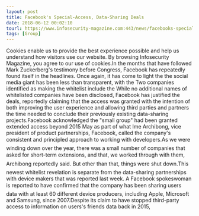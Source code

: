```yaml
---
layout: post
title: Facebook's Special-Access, Data-Sharing Deals
date: 2018-06-12 00:02:10
tourl: https://www.infosecurity-magazine.com:443/news/facebooks-special-access/
tags: [Group]
---
```

Cookies enable us to provide the best experience possible and help us understand how visitors use our website. By browsing Infosecurity Magazine, you agree to our use of cookies.In the months that have followed Mark Zuckerberg's testimony before Congress, Facebook has repeatedly found itself in the headlines. Once again, it has come to light the the social media giant has been less than transparent, with the Two companies identified as making the whitelist include the While no additional names of whitelisted companies have been disclosed, Facebook has justified the deals, reportedly claiming that the access was granted with the intention of both improving the user experience and allowing third parties and partners the time needed to conclude their previously existing data-sharing projects.Facebook acknowledged the "small group" had been granted extended access beyond 2015 May as part of what Ime Archibong, vice president of product partnerships, Facebook, called the company's consistent and principled approach to working with developers.As we were winding down over the year, there was a small number of companies that asked for short-term extensions, and that, we worked through with them, Archibong reportedly said. But other than that, things were shut down.This newest whitelist revelation is separate from the data-sharing partnerships with device makers that was reported last week. A Facebook spokeswoman is reported to have confirmed that the company has been sharing users data with at least 60 different device producers, including Apple, Microsoft and Samsung, since 2007.Despite its claim to have stopped third-party access to information on users's friends data back in 2015, 